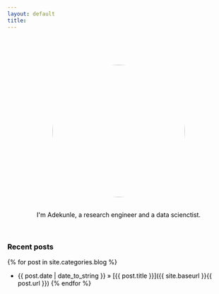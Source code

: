 ```yaml
---
layout: default
title: 
---
```

<!-- Add CSS -->
<style type="text/css">
img {
border-radius: 50%;
}

body {
color:#000000;

}
</style>


<!-- Add Java script -->
<script>
var TxtType = function(el, toRotate, period) {
this.toRotate = toRotate;
this.el = el;
this.loopNum = 0;
this.period = parseInt(period, 10) || 2000;
this.txt = '';
this.tick();
this.isDeleting = false;
};

TxtType.prototype.tick = function() {
var i = this.loopNum % this.toRotate.length;
var fullTxt = this.toRotate[i];

if (this.isDeleting) {
this.txt = fullTxt.substring(0, this.txt.length - 1);
} else {
this.txt = fullTxt.substring(0, this.txt.length + 1);
}

this.el.innerHTML = '<span class="wrap">'+this.txt+'</span>';

var that = this;
var delta = 100 - Math.random() * 100; /*this controls the speed of the text*/

if (this.isDeleting) { delta /= 2; }

if (!this.isDeleting && this.txt === fullTxt) {
delta = this.period;
this.isDeleting = true;
} else if (this.isDeleting && this.txt === '') {
this.isDeleting = false;
this.loopNum++;
delta = 500;
}

setTimeout(function() {
that.tick();
}, delta);
};

window.onload = function() {
var elements = document.getElementsByClassName('typewrite');
for (var i=0; i<elements.length; i++) {
var toRotate = elements[i].getAttribute('data-type');
var period = elements[i].getAttribute('data-period');
if (toRotate) {
new TxtType(elements[i], JSON.parse(toRotate), period);
}
}
// INJECT CSS
var css = document.createElement("style");
css.type = "text/css";
css.innerHTML = ".typewrite > .wrap { border-right: 0.08em solid #000000 }";
document.body.appendChild(css);
};
</script>
<br>


<!-- Add dynamic typing -->

<h2>
<p style='text-align: center;'>
<a href="" class="typewrite" data-period="2000" data-type='[ "Scientific Computing", "Data Science", "Applied Mathematics","High Performance Data Analytics","Ocean Physics" ]'>
<span class="wrap" color=#000000  ></span>
</a>
</p>
</h2>
<br>

<!-- Add image -->
<div style="display: flex; justify-content: center;">
<img src="{{site.baseurl}}/img/Ade.jpeg" align="middle" style="width:300px;height:300px;"> 
</div>
<br>


<p style='text-align: center;'>
I'm Adekunle, a research engineer and a data scienctist.</p>
<br>

### Recent posts
{% for post in site.categories.blog %}
- {{ post.date | date_to_string }} » [{{ post.title }}]({{ site.baseurl }}{{ post.url }})
{% endfor %}    


<!---
Why you should care about the ocean
 -->






